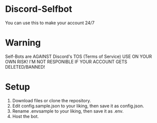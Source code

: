 # Discord-Selfbot

You can use this to make your account 24/7

# Warning
Self-Bots are AGAINST Discord's TOS (Terms of Service) USE ON YOUR OWN RISK!
I'M NOT RESPONIBLE IF YOUR ACCOUNT GETS DELETED/BANNED!

# Setup

1. Download files or clone the repository.
2. Edit config.sample.json to your liking, then save it as config.json.
3. Rename .envsample to your liking, then save it as .env.
4. Host the bot.
